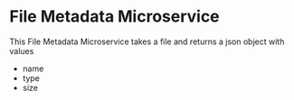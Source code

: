 # File Metadata Microservice

This File Metadata Microservice takes a file and returns a json object with values
* name
* type
* size